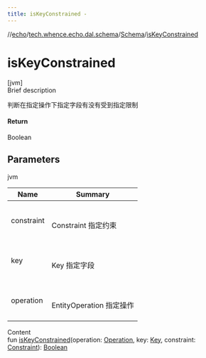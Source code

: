 ```yaml
---
title: isKeyConstrained -
---
```

//[echo](../../index.md)/[tech.whence.echo.dal.schema](../index.md)/[Schema](index.md)/[isKeyConstrained](is-key-constrained.md)



# isKeyConstrained  
[jvm]  
Brief description  


判断在指定操作下指定字段有没有受到指定限制



#### Return  


Boolean



## Parameters  
  
jvm  
  
|  Name|  Summary| 
|---|---|
| constraint| <br><br>Constraint 指定约束<br><br>
| key| <br><br>Key 指定字段<br><br>
| operation| <br><br>EntityOperation 指定操作<br><br>
  
  
Content  
fun [isKeyConstrained](is-key-constrained.md)(operation: [Operation](../../tech.whence.echo.dal.dao/-operation/index.md), key: [Key](../../tech.whence.echo.dal.schema.key/-key/index.md), constraint: [Constraint](../../tech.whence.echo.dal.schema.key/-constraint/index.md)): [Boolean](https://kotlinlang.org/api/latest/jvm/stdlib/kotlin/-boolean/index.html)  



